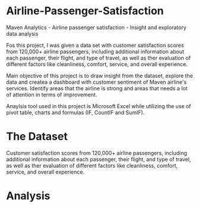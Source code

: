 # Airline-Passenger-Satisfaction
Maven Analytics - Airline passenger satisfaction - Insight and exploratory data analysis

Fos this project, I was given a data set with customer satisfaction scores from 120,000+ airline passengers, including additional information about each passenger, their flight, and type of travel, as well as ther evaluation of different factors like cleanliness, comfort, service, and overall experience.

Main objective of this project is to draw insight from the dataset, explore the data and createa a dashboard with customer sentiment of Maven airline's services. Identify areas that the airline is strong and areas that needs a lot of attention in terms of improvement. 

Anaylsis tool used in this project is Microsoft Excel while utilizing the use of pivot table, charts and formulas (IF, CountIF and SumIF).

# The Dataset
Customer satisfaction scores from 120,000+ airline passengers, including additional information about each passenger, their flight, and type of travel, as well as ther evaluation of different factors like cleanliness, comfort, service, and overall experience.

# Analysis
